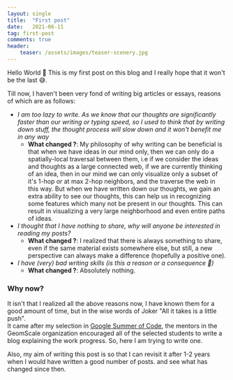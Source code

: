 ```yaml
---
layout: single
title:  "First post"
date:   2021-06-11
tag: first-post
comments: true
header:
    teaser: /assets/images/teaser-scenery.jpg
---
```


Hello World :wave:
This is my first post on this blog and I really hope that it won't be the last :sweat_smile:.

Till now, I haven't been very fond of writing big articles or essays, reasons of which are as follows:
- *I am too lazy to write. As we know that our thoughts are significantly faster than our writing or typing speed, so I used to think that by writing down stuff, the thought process will slow down and it won't benefit me in any way*
    - **What changed ?**: My philosophy of why writing can be beneficial is that when we have ideas in our mind only, then we can only do a spatially-local traversal between them, i.e if we consider the ideas and thoughts as a large connected web, if we are currently thinking of an idea, then in our mind we can only visualize only a subset of it's 1-hop or at max 2-hop neighbors, and the traverse the web in this way. But when we have written down our thoughts, we gain an extra ability to see our thoughts, this can help us in recognizing some features which many not be present in our thoughts. This can result in visualizing a very large neighborhood and even entire paths of ideas.
- *I thought that I have nothing to share, why will anyone be interested in reading my posts?*
    - **What changed ?**: I realized that there is always something to share, even if the same material exists somewhere else, but still, a new perspective can always make a difference (hopefully a positive one).
- *I have (very) bad writing skills (is this a reason or a consequence :thinking:)*
    - **What changed ?**: Absolutely nothing.

### Why now? 
It isn't that I realized all the above reasons now, I have known them for a good amount of time, but in the wise words of Joker "All it takes is a little push".  
It came after my selection in [Google Summer of Code](https://summerofcode.withgoogle.com/projects/#6649856422051840), the mentors in the GeomScale organization encouraged all of the selected students to write a blog explaining the work progress. So, here I am trying to write one.   

Also, my aim of writing this post is so that I can revisit it after 1-2 years when I would have written a good number of posts. and see what has changed since then. 
